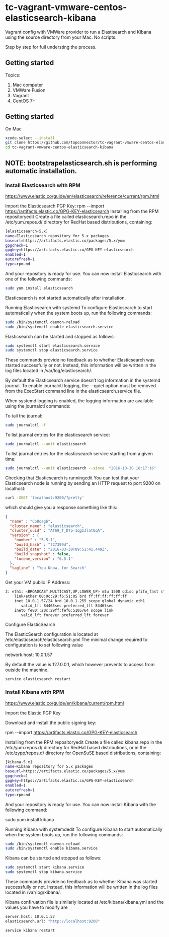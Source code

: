 # tc-vagrant-vmware-centos-elasticsearch-kibana

Vagrant config with VMWare provider to run a Elastisearch and Kibana using the source directory from your Mac. No scripts.

Step by step for full understing the process.

## Getting started

Topics:

1. Mac computer
1. VMWare Fusion 
1. Vagrant
1. CentOS 7+


## Getting started

On Mac

```bash
xcode-select --install
git clone https://github.com/topconnector/tc-vagrant-vmware-centos-elasticsearch-kibana.git
cd tc-vagrant-vmware-centos-elasticsearch-kibana
```

## NOTE: bootstrapelasticsearch.sh is performing automatic installation.

### Install Elasticsearch with RPM
https://www.elastic.co/guide/en/elasticsearch/reference/current/rpm.html

Import the Elasticsearch PGP Key:
rpm --import https://artifacts.elastic.co/GPG-KEY-elasticsearch
Installing from the RPM repositoryedit
Create a file called elasticsearch.repo in the /etc/yum.repos.d/ directory for RedHat based distributions, containing:

```bash
[elasticsearch-5.x]
name=Elasticsearch repository for 5.x packages
baseurl=https://artifacts.elastic.co/packages/5.x/yum
gpgcheck=1
gpgkey=https://artifacts.elastic.co/GPG-KEY-elasticsearch
enabled=1
autorefresh=1
type=rpm-md
```

And your repository is ready for use. You can now install Elasticsearch with one of the following commands:

```bash
sudo yum install elasticsearch
```

Elasticsearch is not started automatically after installation. 

Running Elasticsearch with systemd
To configure Elasticsearch to start automatically when the system boots up, run the following commands:

```bash
sudo /bin/systemctl daemon-reload
sudo /bin/systemctl enable elasticsearch.service
```

Elasticsearch can be started and stopped as follows:

```bash
sudo systemctl start elasticsearch.service
sudo systemctl stop elasticsearch.service
```

These commands provide no feedback as to whether Elasticsearch was started successfully or not. Instead, this information will be written in the log files located in /var/log/elasticsearch/.

By default the Elasticsearch service doesn’t log information in the systemd journal. To enable journalctl logging, the --quiet option must be removed from the ExecStart command line in the elasticsearch.service file.

When systemd logging is enabled, the logging information are available using the journalctl commands:

To tail the journal:

```bash
sudo journalctl -f
```

To list journal entries for the elasticsearch service:

```bash
sudo journalctl --unit elasticsearch
```

To list journal entries for the elasticsearch service starting from a given time:

```bash
sudo journalctl --unit elasticsearch --since  "2016-10-30 18:17:16"
```

Checking that Elasticsearch is runningedit
You can test that your Elasticsearch node is running by sending an HTTP request to port 9200 on localhost:

```bash
curl -XGET 'localhost:9200/?pretty'
```

which should give you a response something like this:
```json
{
  "name" : "Cp8oag6",
  "cluster_name" : "elasticsearch",
  "cluster_uuid" : "AT69_T_DTp-1qgIJlatQqA",
  "version" : {
    "number" : "5.5.1",
    "build_hash" : "f27399d",
    "build_date" : "2016-03-30T09:51:41.449Z",
    "build_snapshot" : false,
    "lucene_version" : "6.5.1"
  },
  "tagline" : "You Know, for Search"
}
```

Get your VM public IP Address:
```bash
3: eth1: <BROADCAST,MULTICAST,UP,LOWER_UP> mtu 1500 qdisc pfifo_fast state UP qlen 1000
    link/ether 00:0c:29:f6:51:05 brd ff:ff:ff:ff:ff:ff
    inet 10.0.1.57/24 brd 10.0.1.255 scope global dynamic eth1
       valid_lft 84465sec preferred_lft 84465sec
    inet6 fe80::20c:29ff:fef6:5105/64 scope link
       valid_lft forever preferred_lft forever
```       

Configure ElasticSearch 

The ElasticSearch configuration is located at /etc/elasticsearch/elasticsearch.yml
The minimal change required to configuration is to set following value

network.host: 10.0.1.57

By default the value is 127.0.0.1, which however prevents to access from outside the machine. 

```bash
service elasticsearch restart
```

### Install Kibana with RPM

https://www.elastic.co/guide/en/kibana/current/rpm.html

Import the Elastic PGP Key

Download and install the public signing key:

rpm --import https://artifacts.elastic.co/GPG-KEY-elasticsearch

Installing from the RPM repositoryedit
Create a file called kibana.repo in the /etc/yum.repos.d/ directory for RedHat based distributions, or in the /etc/zypp/repos.d/ directory for OpenSuSE based distributions, containing:

```bash
[kibana-5.x]
name=Kibana repository for 5.x packages
baseurl=https://artifacts.elastic.co/packages/5.x/yum
gpgcheck=1
gpgkey=https://artifacts.elastic.co/GPG-KEY-elasticsearch
enabled=1
autorefresh=1
type=rpm-md
```

And your repository is ready for use. You can now install Kibana with the following command:

sudo yum install kibana


Running Kibana with systemdedit
To configure Kibana to start automatically when the system boots up, run the following commands:


```bash
sudo /bin/systemctl daemon-reload
sudo /bin/systemctl enable kibana.service
```

Kibana can be started and stopped as follows:

```bash
sudo systemctl start kibana.service
sudo systemctl stop kibana.service
```

These commands provide no feedback as to whether Kibana was started successfully or not. Instead, this information will be written in the log files located in /var/log/kibana/.

Kibana confiruation file is similarly located at /etc/kibana/kibana.yml and the values you have to modify are


```bash
server.host: 10.0.1.57
elasticsearch.url: "http://localhost:9200"
```

```bash
service kibana restart
```



